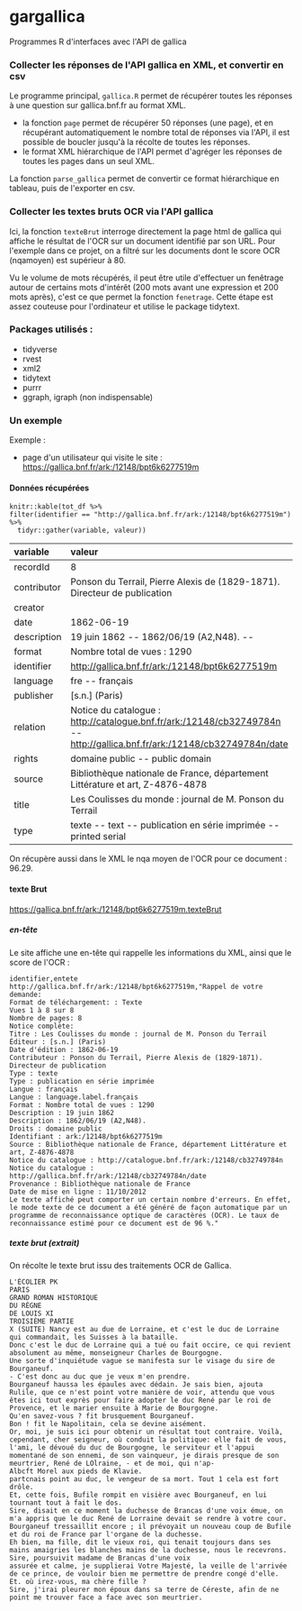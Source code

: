 # gargallica

Programmes R d'interfaces avec l'API de gallica




### Collecter les réponses de l'API gallica en XML, et convertir en csv

Le programme principal, `gallica.R` permet de récupérer toutes les réponses à une question sur gallica.bnf.fr au format XML. 

- la fonction `page` permet de récupérer 50 réponses (une page), et en récupérant automatiquement le nombre total de réponses via l'API, il est possible de boucler jusqu'à la récolte de toutes les réponses. 
- le format XML hiérarchique de l'API permet d'agréger les réponses de toutes les pages dans un seul XML.

La fonction `parse_gallica` permet de convertir ce format hiérarchique en tableau, puis de l'exporter en csv.

### Collecter les textes bruts OCR via l'API gallica

Ici, la fonction `texteBrut` interroge directement la page html de gallica qui affiche le résultat de l'OCR sur un document identifié par son URL. Pour l'exemple dans ce projet, on a filtré sur les documents dont le score OCR (nqamoyen) est supérieur à 80.


Vu le volume de mots récupérés, il peut être utile d'effectuer un fenêtrage autour de certains mots d'intérêt (200 mots avant une expression et 200 mots après), c'est ce que permet la fonction `fenetrage`. Cette étape est assez couteuse pour l'ordinateur et utilise le package tidytext.


### Packages utilisés : 


- tidyverse
- rvest
- xml2
- tidytext
- purrr
- ggraph, igraph (non indispensable)

### Un exemple 

Exemple : 

- page d'un utilisateur qui visite le site : https://gallica.bnf.fr/ark:/12148/bpt6k6277519m

#### Données récupérées

```{r}
knitr::kable(tot_df %>% 
filter(identifier == "http://gallica.bnf.fr/ark:/12148/bpt6k6277519m") %>% 
  tidyr::gather(variable, valeur))
```

|variable    |valeur                                                                                                                    |
|:-----------|:-------------------------------------------------------------------------------------------------------------------------|
|recordId    |8                                                                                                                         |
|contributor |Ponson du Terrail, Pierre Alexis de (1829-1871). Directeur de publication                                                 |
|creator     |                                                                                                                          |
|date        |1862-06-19                                                                                                                |
|description |19 juin 1862 -- 1862/06/19 (A2,N48). --                                                                                   |
|format      |Nombre total de vues : 1290                                                                                               |
|identifier  |http://gallica.bnf.fr/ark:/12148/bpt6k6277519m                                                                            |
|language    |fre -- français                                                                                                           |
|publisher   |[s.n.] (Paris)                                                                                                            |
|relation    |Notice du catalogue : http://catalogue.bnf.fr/ark:/12148/cb32749784n -- http://gallica.bnf.fr/ark:/12148/cb32749784n/date |
|rights      |domaine public -- public domain                                                                                           |
|source      |Bibliothèque nationale de France, département Littérature et art, Z-4876-4878                                             |
|title       |Les Coulisses du monde : journal de M. Ponson du Terrail                                                                  |
|type        |texte -- text -- publication en série imprimée -- printed serial                                                          |


On récupère aussi dans le XML le nqa moyen de l'OCR pour ce document : 96.29.

#### texte Brut 

https://gallica.bnf.fr/ark:/12148/bpt6k6277519m.texteBrut

##### en-tête

Le site affiche une en-tête qui rappelle les informations du XML, ainsi que le score de l'OCR : 

```
identifier,entete
http://gallica.bnf.fr/ark:/12148/bpt6k6277519m,"Rappel de votre demande:
Format de téléchargement: : Texte
Vues 1 à 8 sur 8
Nombre de pages: 8
Notice complète:
Titre : Les Coulisses du monde : journal de M. Ponson du Terrail
Éditeur : [s.n.] (Paris)
Date d'édition : 1862-06-19
Contributeur : Ponson du Terrail, Pierre Alexis de (1829-1871). Directeur de publication
Type : texte
Type : publication en série imprimée
Langue : français
Langue : language.label.français
Format : Nombre total de vues : 1290
Description : 19 juin 1862
Description : 1862/06/19 (A2,N48).
Droits : domaine public
Identifiant : ark:/12148/bpt6k6277519m
Source : Bibliothèque nationale de France, département Littérature et art, Z-4876-4878
Notice du catalogue : http://catalogue.bnf.fr/ark:/12148/cb32749784n
Notice du catalogue : http://gallica.bnf.fr/ark:/12148/cb32749784n/date
Provenance : Bibliothèque nationale de France
Date de mise en ligne : 11/10/2012
Le texte affiché peut comporter un certain nombre d'erreurs. En effet, le mode texte de ce document a été généré de façon automatique par un programme de reconnaissance optique de caractères (OCR). Le taux de reconnaissance estimé pour ce document est de 96 %."
```

##### texte brut (extrait)

On récolte le texte brut issu des traitements OCR de Gallica.

```
L'ÉCOLIER PK 
PARIS 
GRAND ROMAN HISTORIQUE 
DU RÈGNE 
DE LOUIS XI 
TROISIÈME PARTIE 
X (SUITE) Nancy est au due de Lorraine, et c'est le duc de Lorraine qui commandait, les Suisses à la bataille. 
Donc c'est le duc de Lorraine qui a tué ou fait occire, ce qui revient absolument au même, monseigneur Charles de Bourgogne. 
Une sorte d'inquiétude vague se manifesta sur le visage du sire de Bourganeuf. 
- C'est donc au duc que je veux m'en prendre. 
Bourganeuf haussa les épaules avec dédain. Je sais bien, ajouta Rulile, que ce n'est point votre manière de voir, attendu que vous êtes ici tout exprès pour faire adopter le duc René par le roi de Provence, et le marier ensuite à Marie de Bourgogne. 
Qu'en savez-vous ? fit brusquement Bourganeuf. 
Bon ! fit le Napolitain, cela se devine aisément. 
Or, moi, je suis ici pour obtenir un résultat tout contraire. Voilà, cependant, cher seigneur, où conduit la politique: elle fait de vous, l'ami, le dévoué du duc de Bourgogne, le serviteur et l'appui momentané de son ennemi, de son vainqueur, je dirais presque de son meurtrier, René de LOlraine, - et de moi, qui n'ap- 
Albcft Morel aux pieds de Klavie. 
partcnais point au duc, le vengeur de sa mort. Tout 1 cela est fort drôle. 
Et, cette fois, Bufile rompit en visière avec Bourganeuf, en lui tournant tout à fait le dos. 
Sire, disait en ce moment la duchesse de Brancas d'une voix émue, on m'a appris que le duc René de Lorraine devait se rendre à votre cour. 
Bourganeuf tressaillit encore ; il prévoyait un nouveau coup de Bufile et du roi de France par l'organe de la duchesse. 
Eh bien, ma fille, dit le vieux roi, qui tenait toujours dans ses mains amaigries les blanches mains de la duchesse, nous le recevrons. 
Sire, poursuivit madame de Brancas d'une voix 
assurée et calme, je supplierai Votre Majesté, la veille de l'arrivée de ce prince, de vouloir bien me permettre de prendre congé d'elle. 
Et. où irez-vous, ma chère fille ? 
Sire, j'irai pleurer mon époux dans sa terre de Céreste, afin de ne point me trouver face a face avec son meurtrier. 
```

